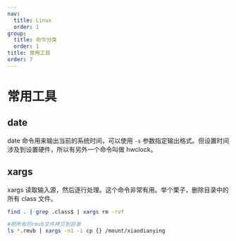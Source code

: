 ```yaml
---
nav:
  title: Linux
  order: 1
group:
  title: 命令分类
  order: 1
title: 常用工具
order: 7
---
```


# 常用工具

## date

date 命令用来输出当前的系统时间，可以使用 `-s` 参数指定输出格式。但设置时间涉及到设置硬件，所以有另外一个命令叫做 hwclock。

## xargs

xargs 读取输入源，然后逐行处理。这个命令非常有用。举个栗子，删除目录中的所有 class 文件。

```bash
find . | grep .class$ | xargs rm -rvf

#把所有的rmvb文件拷贝到目录
ls *.rmvb | xargs -n1 -i cp {} /mount/xiaodianying
```
